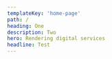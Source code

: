 ```yaml
---
templateKey: 'home-page'
path: /
heading: One
description: Two
hero: Rendering digital services
headline: Test
---
```

